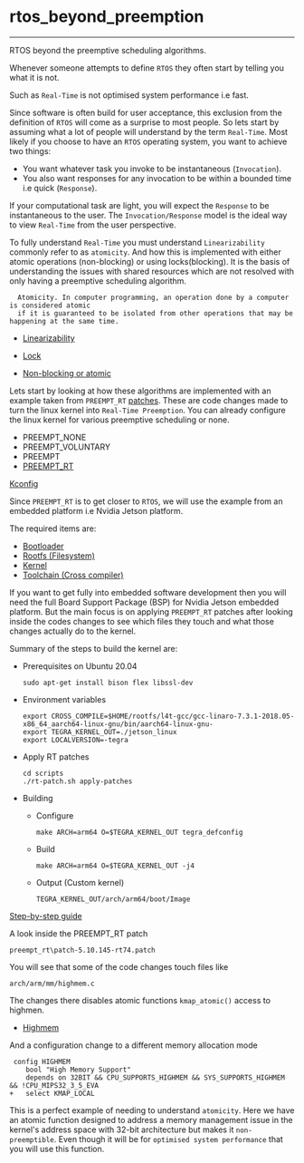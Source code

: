 # rtos_beyond_preemption
-------------------------

RTOS beyond the preemptive scheduling algorithms.

Whenever someone attempts to define `RTOS` they often start by telling you what it is not.

Such as `Real-Time` is not optimised system performance i.e fast.

Since software is often build for user acceptance, this exclusion from the definition of `RTOS` will come as a surprise to most people.
So lets start by assuming what a lot of people will understand by the term `Real-Time`.
Most likely if you choose to have an `RTOS` operating system, you want to achieve two things:

- You want whatever task you invoke to be instantaneous (`Invocation`).
- You also want responses for any invocation to be within a bounded time i.e quick (`Response`).

If your computational task are light, you will expect the `Response` to be instantaneous to the user.
The `Invocation/Response` model is the ideal way to view `Real-Time` from the user perspective.

To fully understand `Real-Time` you must understand `Linearizability` commonly refer to as `atomicity`.
And how this is implemented with either atomic operations (non-blocking) or using locks(blocking).
It is the basis of understanding the issues with shared resources which are not resolved with only having a preemptive scheduling algorithm.

      Atomicity. In computer programming, an operation done by a computer is considered atomic 
      if it is guaranteed to be isolated from other operations that may be happening at the same time.

- [Linearizability](https://en.wikipedia.org/wiki/Linearizability)

- [Lock](https://en.wikipedia.org/wiki/Lock_(computer_science))

- [Non-blocking or atomic](https://en.wikipedia.org/wiki/Non-blocking_algorithm)

Lets start by looking at how these algorithms are implemented with an example taken from `PREEMPT_RT` [patches](https://cdn.kernel.org/pub/linux/kernel/projects/rt/).
These are code changes made to turn the linux kernel into `Real-Time Preemption`.
You can already configure the linux kernel for various preemptive scheduling or none.

- PREEMPT_NONE
- PREEMPT_VOLUNTARY
- PREEMPT
- [PREEMPT_RT](wiki.linuxfoundation.org/realtime/preempt_rt_versions)

[Kconfig](https://kernel.ubuntu.com/git/ubuntu/ubuntu-focal.git/tree/kernel/Kconfig.preempt)

Since `PREEMPT_RT` is to get closer to `RTOS`, we will use the example from an embedded platform i.e Nvidia Jetson platform.

The required items are:
- [Bootloader](https://developer.nvidia.com/embedded/l4t/r35_release_v1.0/release/jetson_linux_r35.1.0_aarch64.tbz2)
- [Rootfs (Filesystem)](https://developer.nvidia.com/embedded/l4t/r35_release_v1.0/release/tegra_linux_sample-root-filesystem_r35.1.0_aarch64.tbz2)
- [Kernel](https://developer.nvidia.com/embedded/l4t/r35_release_v1.0/sources/public_sources.tbz2)
- [Toolchain (Cross compiler)](http://releases.linaro.org/components/toolchain/binaries/7.3-2018.05/aarch64-linux-gnu/gcc-linaro-7.3.1-2018.05-x86_64_aarch64-linux-gnu.tar.xz)

If you want to get fully into embedded software development then you will need the full Board Support Package (BSP) for Nvidia Jetson embedded platform.
But the main focus is on applying `PREEMPT_RT` patches after looking inside the codes changes to see which files they touch and what those changes actually do to the kernel.

Summary of the steps to build the kernel are:

- Prerequisites on Ubuntu 20.04

      sudo apt-get install bison flex libssl-dev

- Environment variables

      export CROSS_COMPILE=$HOME/rootfs/l4t-gcc/gcc-linaro-7.3.1-2018.05-x86_64_aarch64-linux-gnu/bin/aarch64-linux-gnu-
      export TEGRA_KERNEL_OUT=./jetson_linux
      export LOCALVERSION=-tegra

- Apply RT patches  

      cd scripts 
      ./rt-patch.sh apply-patches
      
- Building

  * Configure
  
        make ARCH=arm64 O=$TEGRA_KERNEL_OUT tegra_defconfig
  
  * Build
  
        make ARCH=arm64 O=$TEGRA_KERNEL_OUT -j4
  
  * Output (Custom kernel) 
  
        TEGRA_KERNEL_OUT/arch/arm64/boot/Image
        
[Step-by-step guide](https://docs.nvidia.com/jetson/archives/l4t-archived/l4t-3231/index.html#page/Tegra%2520Linux%2520Driver%2520Package%2520Development%2520Guide%2Fkernel_custom.html%23) 

A look inside the PREEMPT_RT patch 

	preempt_rt\patch-5.10.145-rt74.patch
	
You will see that some of the code changes touch files like

	arch/arm/mm/highmem.c

The changes there disables atomic functions `kmap_atomic()` access to highmen.

- [Highmem](https://www.kernel.org/doc/Documentation/vm/highmem.txt)

And a configuration change to a different  memory allocation mode

	 config HIGHMEM
	 	bool "High Memory Support"
	 	depends on 32BIT && CPU_SUPPORTS_HIGHMEM && SYS_SUPPORTS_HIGHMEM && !CPU_MIPS32_3_5_EVA
	+	select KMAP_LOCAL


This is a perfect example of needing to understand `atomicity`. Here we have an atomic function designed to address a memory management issue in the kernel's address space with 32-bit architecture but makes it `non-preemptible`. Even though it will be for `optimised system performance` that you will use this function.



